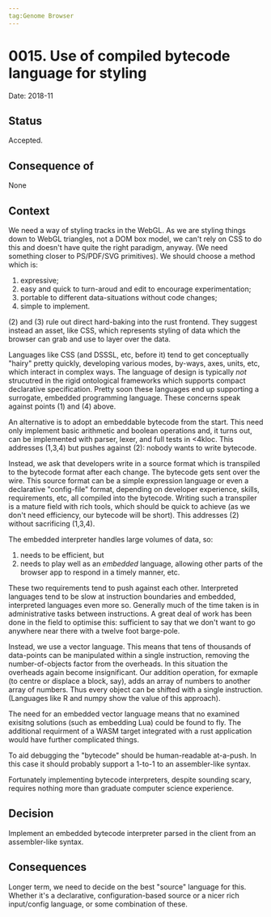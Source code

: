 ```yaml
---
tag:Genome Browser
---
```


# 0015. Use of compiled bytecode language for styling

Date: 2018-11

## Status

Accepted.

## Consequence of

None

## Context

We need a way of styling tracks in the WebGL. As we are styling things
down to WebGL triangles, not a DOM box model, we can't rely on CSS to
do this and doesn't have quite the right paradigm, anyway. (We need
something closer to PS/PDF/SVG primitives). We should choose a method
which is:

1. expressive;
2. easy and quick to turn-aroud and edit to encourage experimentation;
3. portable to different data-situations without code changes;
4. simple to implement.

(2) and (3) rule out direct hard-baking into the rust frontend. They
suggest instead an asset, like CSS, which represents styling of data
which the browser can grab and use to layer over the data.

Languages like CSS (and DSSSL, etc, before it) tend to get conceptually
"hairy" pretty quickly, developing various modes, by-ways, axes, units,
etc, which interact in complex ways. The language of design is typically
*not*  strucutred in the rigid ontological frameworks which supports
compact declarative specification. Pretty soon these languages end up
supporting a surrogate, embedded programming language. These concerns
speak against points (1) and (4) above.

An alternative is to adopt an embeddable bytecode from the start. This
need only implement basic arithmetic and boolean operations and, it
turns out, can be implemented with parser, lexer, and full tests in
<4kloc. This addresses (1,3,4) but pushes against (2): nobody wants to
write bytecode.

Instead, we ask that developers write in a source format which is
transpiled to the bytecode format after each change. The bytecode gets
sent over the wire. This source format can be a simple expression 
language or even a declarative "config-file" format, depending on
developer experience, skills, requirements, etc, all compiled into the
bytecode. Writing such a transpiler is a mature field with rich tools,
which should be quick to achieve (as we don't need efficiency, our
bytecode will be short). This addresses (2) without sacrificing (1,3,4).

The embedded interpreter handles large volumes of data, so:

1. needs to be efficient, but
2. needs to play well as an *embedded* language, allowing other parts 
   of the browser app to respond in a timely manner, etc.
   
These two requirements tend to push against each other. Interpreted
languages tend to be slow at instruction boundaries and embedded,
interpreted languages even more so. Generally much of the time taken is
in administrative tasks between instructions. A great deal of work has
been done in the field to optimise this: sufficient to say that we don't
want to go anywhere near there with a twelve foot barge-pole.

Instead, we use a vector language. This means that tens of thousands of
data-points can be manipulated within a single instruction, removing
the number-of-objects factor from the overheads. In this situation the
overheads again become insignificant. Our addition operation, for
exmaple (to centre or displace a block, say), adds an array of numbers
to another array of numbers. Thus every object can be shifted with a
single instruction. (Languages like R and numpy show the value of this
approach).

The need for an embedded vector language means that no examined exisitng
solutions (such as embedding Lua) could be found to fly. The additional
requirment of a WASM target integrated with a rust application would
have further complicated things.

To aid debugging the "bytecode" should be human-readable at-a-push. In
this case it should probably support a 1-to-1 to an assembler-like
syntax.

Fortunately implementing bytecode interpreters, despite sounding scary,
requires nothing more than graduate computer science experience.

## Decision

Implement an embedded bytecode interpreter parsed in the client from
an assembler-like syntax.

## Consequences

Longer term, we need to decide on the best "source" language for this.
Whether it's a declarative, configuration-based source or a nicer
rich input/config language, or some combination of these.

